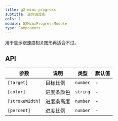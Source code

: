 ```yaml
---
title: g2-mini-progress
subtitle: 迷你进度条
cols: 1
module: G2MiniProgressModule
type: Components
---
```


用于显示跟速度相关图形再适合不过。

## API

| 参数      | 说明                                      | 类型         | 默认值 |
|----------|------------------------------------------|-------------|-------|
| `[target]` | 目标比例 | `number` | - |
| `[color]` | 进度条颜色 | `string` | - |
| `[strokeWidth]` | 进度条高度 | `number` | - |
| `[percent]` | 进度比例 | `number` | - |
